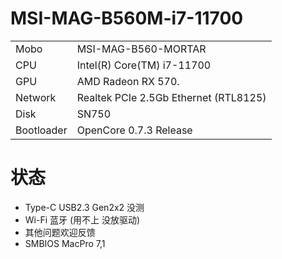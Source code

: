 # MSI-MAG-B560M-i7-11700

|            |                                                           |
| --------   | --------------------------------------------------------- |
| Mobo       | MSI-MAG-B560-MORTAR                                       |
| CPU        | Intel(R) Core(TM) i7-11700                                |
| GPU        | AMD Radeon RX 570.                                        |
| Network    | Realtek PCIe 2.5Gb Ethernet (RTL8125)                     |                                                                           
| Disk       | SN750                                                     |
| Bootloader | OpenCore 0.7.3 Release                                    |

# 状态
 - Type-C USB2.3 Gen2x2 没测 
 - Wi-Fi 蓝牙 (用不上 没放驱动)
 - 其他问题欢迎反馈
 - SMBIOS MacPro 7,1
